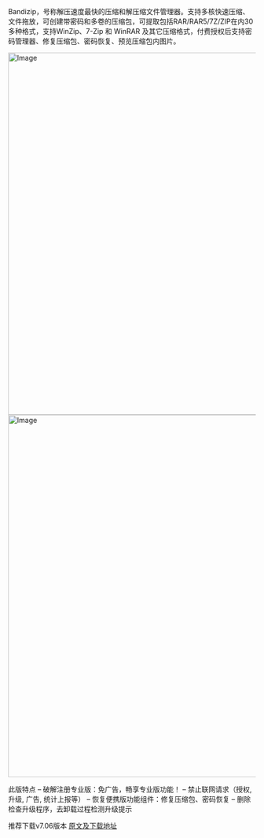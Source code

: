Bandizip，号称解压速度最快的压缩和解压缩文件管理器。支持多核快速压缩、文件拖放，可创建带密码和多卷的压缩包，可提取包括RAR/RAR5/7Z/ZIP在内30多种格式，支持WinZip、7-Zip 和 WinRAR 及其它压缩格式，付费授权后支持密码管理器、修复压缩包、密码恢复、预览压缩包内图片。


<img width="1023" height="736" alt="Image" src="https://github.com/user-attachments/assets/d8b4d915-5871-4bfe-9ffc-eece6041b798" />

<img width="1004" height="736" alt="Image" src="https://github.com/user-attachments/assets/5801c24b-4868-4a35-aa6f-034d50a95540" />

此版特点
– 破解注册专业版：免广告，畅享专业版功能！
– 禁止联网请求（授权, 升级, 广告, 统计上报等）
– 恢复便携版功能组件：修复压缩包、密码恢复
– 删除检查升级程序，去卸载过程检测升级提示

推荐下载v7.06版本
[原文及下载地址](https://www.uy5.net/bandizip/)